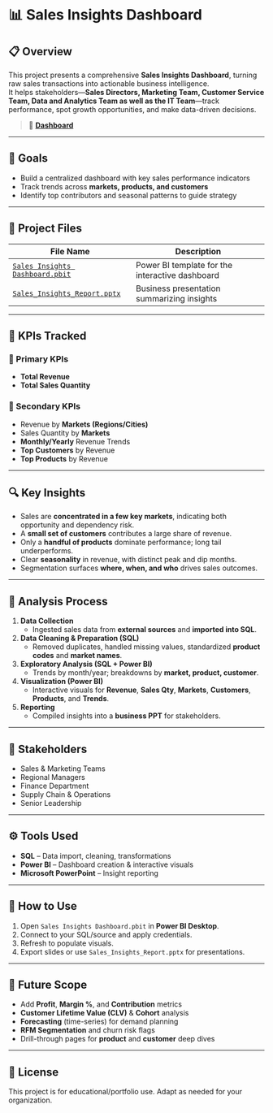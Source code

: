 # 📊 Sales Insights Dashboard

## 📋 Overview
This project presents a comprehensive **Sales Insights Dashboard**, turning raw sales transactions into actionable business intelligence.  
It helps stakeholders—**Sales Directors, Marketing Team, Customer Service Team, Data and Analytics Team as well as the IT Team**—track performance, spot growth opportunities, and make data-driven decisions.

> 🔗 **[Dashboard](https://github.com/Jahanvi06092004/Atliq-Sales-Insights/blob/main/Dashboard%20image.png)**

---

## 🎯 Goals
- Build a centralized dashboard with key sales performance indicators
- Track trends across **markets, products, and customers**
- Identify top contributors and seasonal patterns to guide strategy

---

## 📂 Project Files

| File Name | Description |
|---|---|
| [`Sales Insights Dashboard.pbit`](https://github.com/Jahanvi06092004/Atliq-Sales-Insights/blob/main/Sales%20Insights%20Dashboard.pbit) | Power BI template for the interactive dashboard |
| [`Sales_Insights_Report.pptx`](./Sales_Insights_Report.pptx) | Business presentation summarizing insights |

---

## 📌 KPIs Tracked

### 🔹 Primary KPIs
- **Total Revenue**
- **Total Sales Quantity**

### 🔸 Secondary KPIs
- Revenue by **Markets (Regions/Cities)**
- Sales Quantity by **Markets**
- **Monthly/Yearly** Revenue Trends
- **Top Customers** by Revenue
- **Top Products** by Revenue

---

## 🔍 Key Insights
- Sales are **concentrated in a few key markets**, indicating both opportunity and dependency risk.
- A **small set of customers** contributes a large share of revenue.
- Only a **handful of products** dominate performance; long tail underperforms.
- Clear **seasonality** in revenue, with distinct peak and dip months.
- Segmentation surfaces **where, when, and who** drives sales outcomes.

---

## 🧠 Analysis Process
1. **Data Collection**  
   - Ingested sales data from **external sources** and **imported into SQL**.
2. **Data Cleaning & Preparation (SQL)**  
   - Removed duplicates, handled missing values, standardized **product codes** and **market names**.
3. **Exploratory Analysis (SQL + Power BI)**  
   - Trends by month/year; breakdowns by **market, product, customer**.
4. **Visualization (Power BI)**  
   - Interactive visuals for **Revenue**, **Sales Qty**, **Markets**, **Customers**, **Products**, and **Trends**.
5. **Reporting**  
   - Compiled insights into a **business PPT** for stakeholders.

---

## 👥 Stakeholders
- Sales & Marketing Teams  
- Regional Managers  
- Finance Department  
- Supply Chain & Operations  
- Senior Leadership

---

## ⚙️ Tools Used
- **SQL** – Data import, cleaning, transformations  
- **Power BI** – Dashboard creation & interactive visuals  
- **Microsoft PowerPoint** – Insight reporting

---

## 🚀 How to Use
1. Open `Sales Insights Dashboard.pbit` in **Power BI Desktop**.  
2. Connect to your SQL/source and apply credentials.  
3. Refresh to populate visuals.  
4. Export slides or use `Sales_Insights_Report.pptx` for presentations.

---

## 🔮 Future Scope
- Add **Profit**, **Margin %**, and **Contribution** metrics  
- **Customer Lifetime Value (CLV)** & **Cohort** analysis  
- **Forecasting** (time-series) for demand planning  
- **RFM Segmentation** and churn risk flags  
- Drill-through pages for **product** and **customer** deep dives

---

## 📄 License
This project is for educational/portfolio use. Adapt as needed for your organization.

